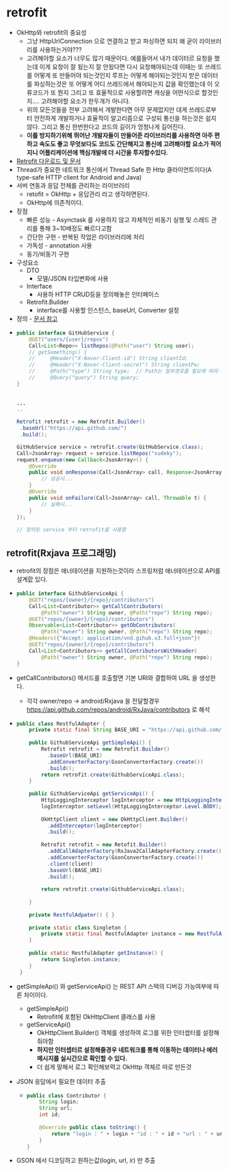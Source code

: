 retrofit
===
* OkHttp와 retrofit의 중요성
  * 그냥 HttpUrlConnection 으로 연결하고 받고 파싱하면 되지 왜 굳이 라이브러리를 사용하는거야???
  * 고려해야할 요소가 너무도 많기 때문이다. 예를들어서 내가 데이터르 요청을 했는데 이게 요청이 잘 됬는지 잘 안됬다면 다시 요청해야되는데 이때는 또 쓰레드를 어떻게 또 만들어야 되는것인지 루프는 어떻게 해야되는것인지 받은 데이터를 파싱하는것은 또 어떻게 어디 쓰레드에서 해야되는지 값을 확인했는데 이 오류코드가 또 뭔지 그리고 또 효율적으로 사용할려면 캐싱을 어떤식으로 할것인지.... 고려해야할 요소가 한두개가 아니다.
  * 위의 모든것들을 전부 고려해서 개발한다면 아무 문제없지만 대게 쓰레드로부터 안전하게 개발하거나 효율적이 알고리즘으로 구성되 통신을 하는것은 쉽지 않다. 그리고 통신 한번한다고 코드의 길이가 엉청나게 길어진다.
  * **이를 방지하기위해 뛰어난 개발자들이 만들어준 라이브러리를 사용하면 아주 편하고 속도도 좋고 무엇보다도 코드도 간단해지고 통신에 고려해야할 요소가 적어지니 어플리케이션에 핵심개발에 더 시간을 투자할수있다.**
* [Retrofit 다운로드 및 문서](https://square.github.io/retrofit/)
* Thread가 중요한 네트워크 통신에서 Thread Safe 한 Http 클라이언트이다(A type-safe HTTP client for Android and Java)
* 서버 연동과 응답 전체를 관리하는 라이브러리
  * retofit = OkHttp + 응답관리 라고 생각하면된다.
  * OkHttp에 의존적이다.
* 장점
  * 빠른 성능 - Asynctask 를 사용하지 않고 자체적인 비동기 실행 및 스레드 관리를 통해 3~10배정도 빠르다고함
  * 간단한 구현 - 반복된 작업은 라이브러리에 처리
  * 가독성 - annotation 사용
  * 동기/비동기 구현
* 구성요소
  * DTO
    * 모델/JSON 타입변화에 사용
  * Interface
    * 사용하 HTTP CRUD등을 정의해놓은 인터페이스
  * Retrofit.Builder
    * interface를 사용할 인스턴스, baseUrl, Converter 설정
* 정의 - [문서 참고](http://devflow.github.io/retrofit-kr/)
 * ```java
   public interface GitHubService {
       @GET("users/{user}/repos")
       Call<List<Repo>> listRepos(@Path("user") String user);
       // getSomething() {
       //     @Header("X-Naver-Client-id") String clientId;
       //     @Header("X-Naver-Client-secret") String clientPw;
       //     @Path("type") String type;  // Path는 일부경로를 필요에 따라 동적바인딩이 필요할때
       //     @Query("query") String query;
   }
 
 
   ...
   ..
   
   Retrofit retrofit = new Retrofit.Builder()
    .baseUrl("https://api.github.com/")
    .build();

   GitHubService service = retrofit.create(GitHubService.class);
   Call<JsonArray> request = service.listRepos("sudeky");
   request.enqueue(new Callback<JsonArray>() {
       @Override
       public void onResponse(Call<JsonArray> call, Response<JsonArray> response) {
           // 성공시...
       }
       @Override
       public void onFailure(Call<JsonArray> call, Throwable t) {
           // 실패시... 
       }
   });
 
   // 정의된 service 부터 retrofit을 사용함
   
   
retrofit(Rxjava 프로그래밍)
---
* retrofit의 장점은 애너테이션을 지원하는것이라 스프링처럼 애너테이션으로 API를 설계핤 있다.
* ```java
  public interface GithubServiceApi {
      @GET("repos/{owner}/{repo}/contributors")
      Call<List<Contributor>> getCallContributors(
          @Path("owner") String owner, @Path("repo") String repo);
      @GET("repos/{owner}/{repo}/contributors")
      Observable<List<Contributor>> getObContributors(
          @Path("owner") String owner, @Path("repo") String repo);
      @Headers({"Accept: application/vnd.gihub.v3.full+json"})
      @GET("repos/{owner}/{repo}/contributors")
      Call<List<Contributors>> getCallContributorsWithHeader(
          @Path("owner") String owner, @Path("repo") String repo);
  }
* getCallContributors() 메서드를 호출할면 기본 URI와 결합하여 URL 을 생성한다.
  * 각각 owner/repo -> android/Rxjava 을 전달할경우 https://api.github.com/repos/android/RxJava/contributors 로 해석
 
* ```java 
  public class RestfulAdapter {
      private static final String BASE_URI = "https://api.github.com/";
      
      public GithubServiceApi getSimpleApi() {
          Retrofit retrofit = new Retrofit.Builder()
            .baseUrl(BASE_URI)
            .addConverterFactory(GsonConverterFactory.create())
            .build();
          return retrofit.create(GithubServiceApi.class);
      }
      
      public GithubServiceApi getServiceApi() {
          HttpLoggingInterceptor logInterceptor = new HttpLoggingInterceptor();
          logInterceptor.setLevel(HttpLoggingInterceptor.Level.BODY);
          
          OkHttpClient client = new OkHttpClient.Builder()
            .addInterceptor(logInterceptor)
            .build();
          
          Retrofit retrofit = new Retofit.Builder()
            .addCallAdapterFactory(RxJava2CallAdapterFactory.create())
            .addConverterFactory(GsonConverterFactory.create())
            .client(client)
            .baseUrl(BASE_URI)
            .build();
            
          return retrofit.create(GithubServiceApi.class);
          
      }
      
      private RestfulAdpater() { }
      
      private static class Singleton {
          private static final RestfulAdapter instance = new RestfulAdapter();
      }
      
      public static RestfulAdapter getInstance() {
          return Singleton.instance;
      }
   }

* getSimpleApi() 와 getServiceApi() 는 REST API 스택의 디버깅 가능여부에 따른 차이이다.
  * getSimpleApi()
     * Retrofit에 포함된 OkHttpClient 클래스를 사용
  * getServiceApi()
     * OkHttpClient.Builder() 객체를 생성하여 로그를 위한 인터셉터를 설정해줘야함
     * **하지만 인터셉터르 설정해줄경우 네트워크를 통해 이동하는 데이터나 에러 메시지를 실시간으로 확인할 수 있다.**
     * 더 쉽게 말해서 로그 확인해보력고 OkHttp 객체르 따로 만든것

* JSON 응답에서 필요한 데이터 추출
  * ```java
    public class Contributor {
        String login;
        String url;
        int id;
      
        @Override public class toString() {
            return "login : " + login + "id : " + id + "url : " + url;
        }
    }

* GSON 에서 디코딩하고 원하는값(login, url, ir) 만 추출
